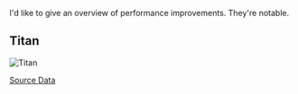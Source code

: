 I'd like to give an overview of performance improvements. They're notable.

## Titan
![Titan](https://github.com/ramou/dfr/blob/2acc01ccc589e5e467c4f6d579968595d1819a71/performance/titan.png)

[Source Data](https://github.com/ramou/dfr/blob/2acc01ccc589e5e467c4f6d579968595d1819a71/performance/titan.txt)
